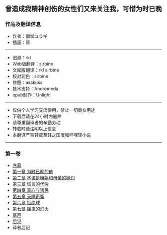 ## 曾造成我精神创伤的女性们又来关注我，可惜为时已晚

### 作品及翻译信息

* 作者：御堂ユラギ
* 插画：緜

***

* 图源：rkl
* Web版翻译：sirbine
* 文库版翻译：rkl sirbine
* 校对润色：sirbine
* 修图：asakusa
* 技术支持：Andromeda
* epub制作：Unlight

***

* 仅供个人学习交流使用，禁止一切商业用途
* 下载后请在24小时内删除
* 请尊重翻译者的辛勤劳动
* 转载时请注明以上信息
* 本翻译严禁转载至轻之国度和哔哩轻小说

***

### 第一卷

  * [序幕](vol1/00-prologue.md)
  * [第一章 为时已晚的他](vol1/01.md)
  * [第二章 本该是姐姐和母亲的她们](vol1/02.md)
  * [第三章 谎言的代价](vol1/03.md)
  * [第四章 真心与猜忌](vol1/04.md)
  * [第五章 天降奇冤](vol1/05.md)
  * [第六章 拒绝球](vol1/06.md)
  * [第七章 摇曳的灯火](vol1/07.md)
  * [尾声](vol1/08.md)
  * [后记](vol1/09-atogaki.md)
  * 译者后记

    

